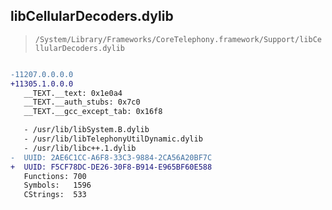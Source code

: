 ## libCellularDecoders.dylib

> `/System/Library/Frameworks/CoreTelephony.framework/Support/libCellularDecoders.dylib`

```diff

-11207.0.0.0.0
+11305.1.0.0.0
   __TEXT.__text: 0x1e0a4
   __TEXT.__auth_stubs: 0x7c0
   __TEXT.__gcc_except_tab: 0x16f8

   - /usr/lib/libSystem.B.dylib
   - /usr/lib/libTelephonyUtilDynamic.dylib
   - /usr/lib/libc++.1.dylib
-  UUID: 2AE6C1CC-A6F8-33C3-9884-2CA56A20BF7C
+  UUID: F5CF78DC-DE26-30F8-B914-E965BF60E588
   Functions: 700
   Symbols:   1596
   CStrings:  533

```
